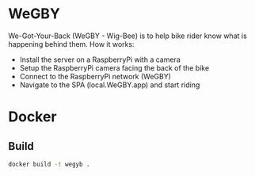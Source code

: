 # WeGBY
We-Got-Your-Back (WeGBY - Wig-Bee) is to help bike rider know what is happening
behind them. How it works:
  - Install the server on a RaspberryPi with a camera
  - Setup the RaspberryPi camera facing the back of the bike
  - Connect to the RaspberryPi network (WeGBY)
  - Navigate to the SPA (local.WeGBY.app) and start riding

# Docker
## Build
```sh
docker build -t wegyb .
```
